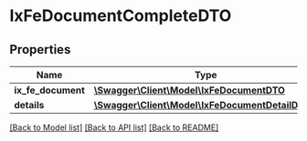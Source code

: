 # IxFeDocumentCompleteDTO

## Properties
Name | Type | Description | Notes
------------ | ------------- | ------------- | -------------
**ix_fe_document** | [**\Swagger\Client\Model\IxFeDocumentDTO**](IxFeDocumentDTO.md) |  | [optional] 
**details** | [**\Swagger\Client\Model\IxFeDocumentDetailDTO[]**](IxFeDocumentDetailDTO.md) |  | [optional] 

[[Back to Model list]](../README.md#documentation-for-models) [[Back to API list]](../README.md#documentation-for-api-endpoints) [[Back to README]](../README.md)


